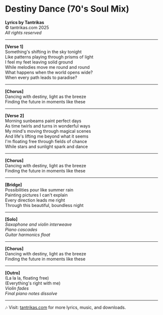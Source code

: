 # Destiny Dance (70's Soul Mix)

**Lyrics by Tantrikas**  
© tantrikas.com 2025  
_All rights reserved_

---

**[Verse 1]**  
Something's shifting in the sky tonight  
Like patterns playing through prisms of light  
I feel my feet leaving solid ground  
While melodies move me round and round  
What happens when the world opens wide?  
When every path leads to paradise?

---

**[Chorus]**  
Dancing with destiny, light as the breeze  
Finding the future in moments like these

---

**[Verse 2]**  
Morning sunbeams paint perfect days  
As time twirls and turns in wonderful ways  
My mind's moving through magical scenes  
And life's lifting me beyond what it seems  
I'm floating free through fields of chance  
While stars and sunlight spark and dance

---

**[Chorus]**  
Dancing with destiny, light as the breeze  
Finding the future in moments like these

---

**[Bridge]**  
Possibilities pour like summer rain  
Painting pictures I can't explain  
Every direction leads me right  
Through this beautiful, boundless night

---

**[Solo]**  
*Saxophone and violin interweave*  
*Piano cascades*  
*Guitar harmonics float*

---

**[Chorus]**  
Dancing with destiny, light as the breeze  
Finding the future in moments like these

---

**[Outro]**  
(La la la, floating free)  
(Everything's right with me)  
*Violin fades*  
*Final piano notes dissolve*

---

🎶 Visit: [tantrikas.com](https://tantrikas.com) for more lyrics, music, and downloads.
